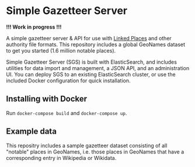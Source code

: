 # Simple Gazetteer Server

__!!! Work in progress !!!__

A simple gazetteer server & API for use with [Linked Places](https://github.com/LinkedPasts/linked-places-format) 
and other authority file formats. This repository includes a global GeoNames dataset to get you started (1.6 million 
notable places).

Simple Gazetteer Server (SGS) is built with ElasticSearch, and includes utilities for data import and management, a 
JSON API, and an administration UI. You can deploy SGS to an existing ElasticSearch cluster, or
use the included Docker configuration for quick installation.

## Installing with Docker

Run `docker-compose build` and `docker-compose up`.

## Example data

This repositry includes a sample gazetteer dataset consisting of all "notable" places in GeoNames, i.e.
those places in GeoNames that have a corresponding entry in Wikipedia or Wikidata.

